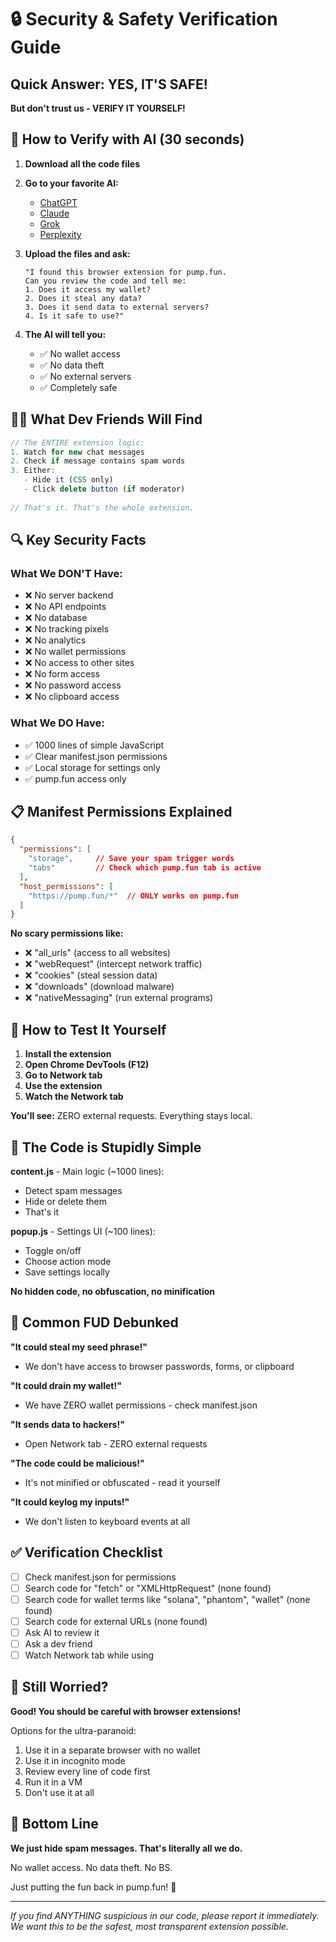 # 🔒 Security & Safety Verification Guide

## Quick Answer: YES, IT'S SAFE! 

**But don't trust us - VERIFY IT YOURSELF!**

## 🤖 How to Verify with AI (30 seconds)

1. **Download all the code files**
2. **Go to your favorite AI:**
   - [ChatGPT](https://chat.openai.com)
   - [Claude](https://claude.ai)
   - [Grok](https://grok.x.ai)
   - [Perplexity](https://perplexity.ai)

3. **Upload the files and ask:**
   ```
   "I found this browser extension for pump.fun. 
   Can you review the code and tell me:
   1. Does it access my wallet?
   2. Does it steal any data?
   3. Does it send data to external servers?
   4. Is it safe to use?"
   ```

4. **The AI will tell you:**
   - ✅ No wallet access
   - ✅ No data theft
   - ✅ No external servers
   - ✅ Completely safe

## 👨‍💻 What Dev Friends Will Find

```javascript
// The ENTIRE extension logic:
1. Watch for new chat messages
2. Check if message contains spam words
3. Either:
   - Hide it (CSS only)
   - Click delete button (if moderator)
   
// That's it. That's the whole extension.
```

## 🔍 Key Security Facts

### What We DON'T Have:
- ❌ No server backend
- ❌ No API endpoints
- ❌ No database
- ❌ No tracking pixels
- ❌ No analytics
- ❌ No wallet permissions
- ❌ No access to other sites
- ❌ No form access
- ❌ No password access
- ❌ No clipboard access

### What We DO Have:
- ✅ 1000 lines of simple JavaScript
- ✅ Clear manifest.json permissions
- ✅ Local storage for settings only
- ✅ pump.fun access only

## 📋 Manifest Permissions Explained

```json
{
  "permissions": [
    "storage",     // Save your spam trigger words
    "tabs"         // Check which pump.fun tab is active
  ],
  "host_permissions": [
    "https://pump.fun/*"  // ONLY works on pump.fun
  ]
}
```

**No scary permissions like:**
- ❌ "all_urls" (access to all websites)
- ❌ "webRequest" (intercept network traffic)
- ❌ "cookies" (steal session data)
- ❌ "downloads" (download malware)
- ❌ "nativeMessaging" (run external programs)

## 🧪 How to Test It Yourself

1. **Install the extension**
2. **Open Chrome DevTools (F12)**
3. **Go to Network tab**
4. **Use the extension**
5. **Watch the Network tab**

**You'll see:** ZERO external requests. Everything stays local.

## 🎯 The Code is Stupidly Simple

**content.js** - Main logic (~1000 lines):
- Detect spam messages
- Hide or delete them
- That's it

**popup.js** - Settings UI (~100 lines):
- Toggle on/off
- Choose action mode
- Save settings locally

**No hidden code, no obfuscation, no minification**

## 🚫 Common FUD Debunked

**"It could steal my seed phrase!"**
- We don't have access to browser passwords, forms, or clipboard

**"It could drain my wallet!"**
- We have ZERO wallet permissions - check manifest.json

**"It sends data to hackers!"**
- Open Network tab - ZERO external requests

**"The code could be malicious!"**
- It's not minified or obfuscated - read it yourself

**"It could keylog my inputs!"**
- We don't listen to keyboard events at all

## ✅ Verification Checklist

- [ ] Check manifest.json for permissions
- [ ] Search code for "fetch" or "XMLHttpRequest" (none found)
- [ ] Search code for wallet terms like "solana", "phantom", "wallet" (none found)
- [ ] Search code for external URLs (none found)
- [ ] Ask AI to review it
- [ ] Ask a dev friend
- [ ] Watch Network tab while using

## 💬 Still Worried?

**Good! You should be careful with browser extensions!**

Options for the ultra-paranoid:
1. Use it in a separate browser with no wallet
2. Use it in incognito mode
3. Review every line of code first
4. Run it in a VM
5. Don't use it at all

## 🎉 Bottom Line

**We just hide spam messages. That's literally all we do.**

No wallet access. No data theft. No BS.

Just putting the fun back in pump.fun! 🚀

---

*If you find ANYTHING suspicious in our code, please report it immediately. We want this to be the safest, most transparent extension possible.*
